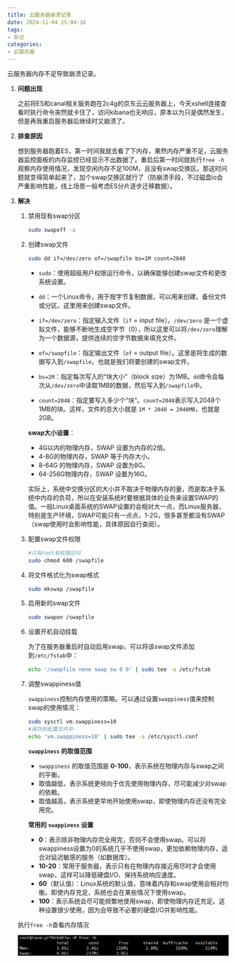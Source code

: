 ```yaml
---
title: 云服务器崩溃记录
date: 2024-11-04 15:04:16
tags:
- 杂记
categories:	
- 云服务器
---
```


云服务器内存不足导致崩溃记录。

<!--more-->

1. **问题出现**

   之前将ES和canal相关服务跑在2c4g的京东云云服务器上，今天xshell连接查看时执行命令突然就卡住了，访问kibana也无响应，原本以为只是偶然发生，但是再我重启服务器后继续时又崩溃了。

2. **排查原因**

   想到服务器跑着ES，第一时间我就去看了下内存，果然内存严重不足，云服务器监控面板的内存监控已经显示不出数据了。重启后第一时间就执行`free -h`观察内存使用情况，发现空闲内存不足100M，且没有swap交换区。那这时问题就变得简单起来了，加个swap交换区就行了（防崩溃手段，不过磁盘io会严重影响性能，线上场景一般考虑ES分片逐步迁移数据）。

3. **解决**

   1. 禁用现有swap分区

      ```bash
      sudo swapoff -a
      ```

   2. 创建swap文件

      ```bash
      sudo dd if=/dev/zero of=/swapfile bs=1M count=2048
      ```

      - `sudo`：使用超级用户权限运行命令，以确保能够创建swap文件和更改系统设置。

      - `dd`：一个Linux命令，用于按字节复制数据，可以用来创建、备份文件或分区。这里用来创建swap文件。

      - `if=/dev/zero`：指定输入文件（`if` = input file）。`/dev/zero` 是一个虚拟文件，能够不断地生成空字节（0），所以这里可以将`/dev/zero`理解为一个数据源，提供连续的空字节数据来填充文件。

      - `of=/swapfile`：指定输出文件（`of` = output file）。这里是将生成的数据写入到`/swapfile`，也就是我们将要创建的swap文件。

      - `bs=1M`：指定每次写入的“块大小”（block size）为1MB。`dd`命令会每次从`/dev/zero`中读取1MB的数据，然后写入到`/swapfile`中。

      - `count=2048`：指定要写入多少个“块”。`count=2048`表示写入2048个1MB的块。这样，文件的总大小就是 `1M * 2048 = 2048MB`，也就是2GB。

      **swap大小设置**：

      - 4G以内的物理内存，SWAP 设置为内存的2倍。
      - 4-8G的物理内存，SWAP 等于内存大小。
      - 8-64G 的物理内存，SWAP 设置为8G。
      - 64-256G物理内存，SWAP 设置为16G。

      实际上，系统中交换分区的大小并不取决于物理内存的量，而是取决于系统中内存的负荷，所以在安装系统时要根据具体的业务来设置SWAP的值。一般Linux桌面系统的SWAP设置的会相对大一点，而Linux服务器，特别是生产环境，SWAP可能只有一点点，1-2G，很多甚至都没有SWAP（swap使用时会影响性能，具体原因自行查阅）。

   3. 配置swap文件权限

      ```bash
      #只有root有权限访问
      sudo chmod 600 /swapfile
      ```

   4. 将文件格式化为swap格式

      ```bash
      sudo mkswap /swapfile
      ```

   5. 启用新的swap文件

      ```bash
      sudo swapon /swapfile
      ```

   6. 设置开机自动挂载

      为了在服务器重启时自动启用swap，可以将该swap文件添加到`/etc/fstab`中：

      ```bash
      echo '/swapfile none swap sw 0 0' | sudo tee -a /etc/fstab
      ```

   7. 调整swappiness值

      `swappiness`控制内存使用的策略。可以通过设置`swappiness`值来控制swap的使用情况：

      ```bash
      sudo sysctl vm.swappiness=10
      #保存到配置文件中
      echo 'vm.swappiness=10' | sudo tee -a /etc/sysctl.conf
      ```

      **`swappiness` 的取值范围**

      + `swappiness` 的取值范围是 **0-100**，表示系统在物理内存与swap之间的平衡。
      + 取值越低，表示系统更倾向于优先使用物理内存，尽可能减少对swap的依赖。
      + 取值越高，表示系统更早地开始使用swap，即使物理内存还没有完全用完。

       **常用的 `swappiness` 设置**

      + **0**：表示除非物理内存完全用完，否则不会使用swap。可以将swappiness设置为0的系统几乎不使用swap，更加依赖物理内存，适合对延迟敏感的服务（如数据库）。
      + **10-20**：常用于服务器，表示只有在物理内存接近用尽时才会使用swap，这样可以降低硬盘I/O、保持系统响应速度。
      + **60**（默认值）：Linux系统的默认值，意味着内存和swap使用会相对均衡。即使内存充足，系统也会在某些情况下使用swap。
      + **100**：表示系统会尽可能频繁地使用swap，即使物理内存还充足。这种设置很少使用，因为会导致不必要的硬盘I/O并影响性能。

   执行`free -h`查看内存情况

   ![{49F6E50B-F55F-4274-9180-3F7D010D0243}](./云服务器崩溃记录/{49F6E50B-F55F-4274-9180-3F7D010D0243}.png)

   
